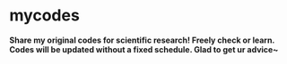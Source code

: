 # mycodes
**Share my original codes for scientific research! Freely check or learn. Codes will be updated without a fixed schedule. Glad to get ur advice~**

